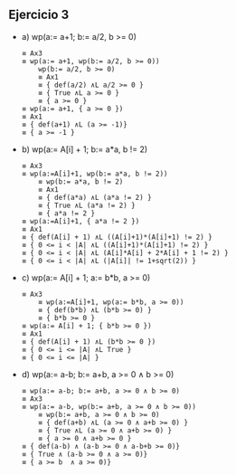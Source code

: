 ## Ejercicio 3

- a) wp(a:= a+1; b:= a/2, b >= 0)
    ~~~
    ≡ Ax3
    ≡ wp(a:= a+1, wp(b:= a/2, b >= 0))
        wp(b:= a/2, b >= 0)
        ≡ Ax1
        ≡ { def(a/2) ∧L a/2 >= 0 }
        ≡ { True ∧L a >= 0 }
        ≡ { a >= 0 }
    ≡ wp(a:= a+1, { a >= 0 })
    ≡ Ax1
    ≡ { def(a+1) ∧L (a >= -1)}
    ≡ { a >= -1 }
    ~~~

- b) wp(a:= A[i] + 1; b:= a*a, b != 2)
    ~~~
    ≡ Ax3
    ≡ wp(a:=A[i]+1, wp(b:= a*a, b != 2))
        ≡ wp(b:= a*a, b != 2)
        ≡ Ax1
        ≡ { def(a*a) ∧L (a*a != 2) }
        ≡ { True ∧L (a*a != 2) }
        ≡ { a*a != 2 }
    ≡ wp(a:=A[i]+1, { a*a != 2 })
    ≡ Ax1
    ≡ { def(A[i] + 1) ∧L ((A[i]+1)*(A[i]+1) != 2) }
    ≡ { 0 <= i < |A| ∧L ((A[i]+1)*(A[i]+1) != 2) }
    ≡ { 0 <= i < |A| ∧L (A[i]*A[i] + 2*A[i] + 1 != 2) }
    ≡ { 0 <= i < |A| ∧L (|A[i]| != 1+sqrt(2)) }
    ~~~

- c) wp(a:= A[i] + 1; a:= b*b, a >= 0)
    ~~~
    ≡ Ax3
        ≡ wp(a:=A[i]+1, wp(a:= b*b, a >= 0))
        ≡ { def(b*b) ∧L (b*b >= 0) }
        ≡ { b*b >= 0 }
    ≡ wp(a:= A[i] + 1; { b*b >= 0 })
    ≡ Ax1
    ≡ { def(A[i] + 1) ∧L (b*b >= 0 })
    ≡ { 0 <= i <= |A| ∧L True }
    ≡ { 0 <= i <= |A| }
    ~~~

- d) wp(a:= a-b; b:= a+b, a >= 0 ∧ b >= 0)
    ~~~
    ≡ wp(a:= a-b; b:= a+b, a >= 0 ∧ b >= 0)
    ≡ Ax3
    ≡ wp(a:= a-b, wp(b:= a+b, a >= 0 ∧ b >= 0))
        ≡ wp(b:= a+b, a >= 0 ∧ b >= 0)
        ≡ { def(a+b) ∧L (a >= 0 ∧ a+b >= 0) }
        ≡ { True ∧L (a >= 0 ∧ a+b >= 0) }
        ≡ { a >= 0 ∧ a+b >= 0 }
    ≡ { def(a-b) ∧ (a-b >= 0 ∧ a-b+b >= 0)}
    ≡ { True ∧ (a-b >= 0 ∧ a >= 0)}
    ≡ { a >= b  ∧ a >= 0)}
    ~~~